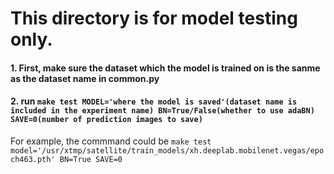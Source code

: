 # This directory is for model testing only.
#### 1. First, make sure the dataset which the model is trained on is the sanme as the dataset name in common.py
#### 2. run ```make test MODEL='where the model is saved'(dataset name is included in the experiment name) BN=True/False(whether to use adaBN) SAVE=0(number of prediction images to save)```
For example, the commmand could be ```make test model='/usr/xtmp/satellite/train_models/xh.deeplab.mobilenet.vegas/epoch463.pth' BN=True SAVE=0```
